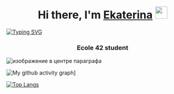 <h1 align="center">Hi there, I'm <a href="https://daniilshat.ru/" target="_blank">Ekaterina</a> 
<img src="https://github.com/blackcater/blackcater/raw/main/images/Hi.gif" height="32"/></h1>

[![Typing SVG](https://readme-typing-svg.herokuapp.com?duration=2000&color=F74EF0&background=FEFF40&width=1000&height=90&lines=I+am+currently+learning+%3A;Python;C%2FC%2B%2B;AI%2C+ML;+SQL)](https://git.io/typing-svg)

<h3 align="center">Ecole 42 student</h3>
<p class="aligncenter">
    <img src="https://user-images.githubusercontent.com/62388152/179234829-4edcf9e1-175e-420a-b7c9-3b8c29e11f8d.svg" alt="изображение в центре параграфа" />
</p>



![My github activity graph](https://activity-graph.herokuapp.com/graph?username=ekaterina-akulova)]


[![Top Langs](https://github-readme-stats.vercel.app/api/top-langs/?username=ekaterina-akulova)](https://github.com/ekaterina-akulova/github-readme-stats)

